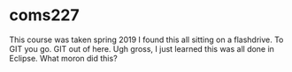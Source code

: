 # coms227

This course was taken spring 2019
I found this all sitting on a flashdrive. To GIT you go. GIT out of here.
Ugh gross, I just learned this was all done in Eclipse. What moron did this?
